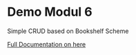 # Demo Modul 6

Simple CRUD based on Bookshelf Scheme

[Full Documentation on here](https://documenter.getpostman.com/view/18031605/2s9Ykq6feJ)
